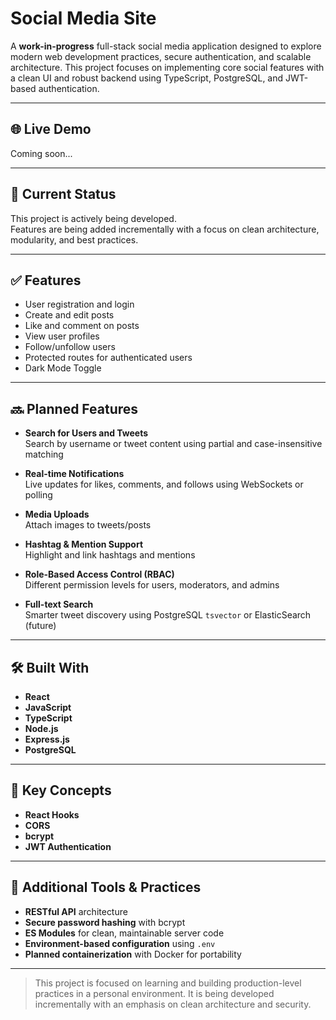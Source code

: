 # Social Media Site

A **work-in-progress** full-stack social media application designed to explore modern web development practices, secure authentication, and scalable architecture. This project focuses on implementing core social features with a clean UI and robust backend using TypeScript, PostgreSQL, and JWT-based authentication.

---

## 🌐 Live Demo

Coming soon...

---

## 🚧 Current Status

This project is actively being developed.  
Features are being added incrementally with a focus on clean architecture, modularity, and best practices.

---

## ✅ Features

- User registration and login
- Create and edit posts
- Like and comment on posts
- View user profiles
- Follow/unfollow users
- Protected routes for authenticated users
- Dark Mode Toggle

---

## 🔜 Planned Features

- **Search for Users and Tweets**  
  Search by username or tweet content using partial and case-insensitive matching

- **Real-time Notifications**  
  Live updates for likes, comments, and follows using WebSockets or polling

- **Media Uploads**  
  Attach images to tweets/posts

- **Hashtag & Mention Support**  
  Highlight and link hashtags and mentions

- **Role-Based Access Control (RBAC)**  
  Different permission levels for users, moderators, and admins

- **Full-text Search**  
  Smarter tweet discovery using PostgreSQL `tsvector` or ElasticSearch (future)

---

## 🛠 Built With

- **React**
- **JavaScript**
- **TypeScript**
- **Node.js**
- **Express.js**
- **PostgreSQL**

---

## 🧠 Key Concepts

- **React Hooks**
- **CORS**
- **bcrypt**
- **JWT Authentication**

---

## 🧩 Additional Tools & Practices

- **RESTful API** architecture
- **Secure password hashing** with bcrypt
- **ES Modules** for clean, maintainable server code
- **Environment-based configuration** using `.env`
- **Planned containerization** with Docker for portability

---

> This project is focused on learning and building production-level practices in a personal environment. It is being developed incrementally with an emphasis on clean architecture and security.

